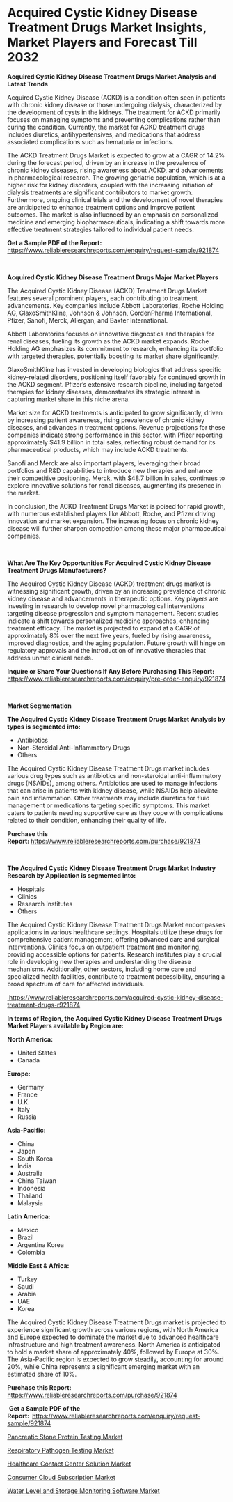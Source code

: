 <p><h1>Acquired Cystic Kidney Disease Treatment Drugs Market Insights, Market Players and Forecast Till 2032</h1></p><p><strong>Acquired Cystic Kidney Disease Treatment Drugs Market Analysis and Latest Trends</strong></p>
<p><p>Acquired Cystic Kidney Disease (ACKD) is a condition often seen in patients with chronic kidney disease or those undergoing dialysis, characterized by the development of cysts in the kidneys. The treatment for ACKD primarily focuses on managing symptoms and preventing complications rather than curing the condition. Currently, the market for ACKD treatment drugs includes diuretics, antihypertensives, and medications that address associated complications such as hematuria or infections. </p><p>The ACKD Treatment Drugs Market is expected to grow at a CAGR of 14.2% during the forecast period, driven by an increase in the prevalence of chronic kidney diseases, rising awareness about ACKD, and advancements in pharmacological research. The growing geriatric population, which is at a higher risk for kidney disorders, coupled with the increasing initiation of dialysis treatments are significant contributors to market growth. Furthermore, ongoing clinical trials and the development of novel therapies are anticipated to enhance treatment options and improve patient outcomes. The market is also influenced by an emphasis on personalized medicine and emerging biopharmaceuticals, indicating a shift towards more effective treatment strategies tailored to individual patient needs.</p></p>
<p><strong>Get a Sample PDF of the Report:&nbsp;</strong> <a href="https://www.reliableresearchreports.com/enquiry/request-sample/921874?utm_campaign=12&utm_medium=2&utm_source=Github&utm_content=ia&utm_term=07032025&utm_id=acquired-cystic-kidney-disease-treatment-drugs">https://www.reliableresearchreports.com/enquiry/request-sample/921874</a></p>
<p>&nbsp;</p>
<p><strong>Acquired Cystic Kidney Disease Treatment Drugs Major Market Players</strong></p>
<p><p>The Acquired Cystic Kidney Disease (ACKD) Treatment Drugs Market features several prominent players, each contributing to treatment advancements. Key companies include Abbott Laboratories, Roche Holding AG, GlaxoSmithKline, Johnson & Johnson, CordenPharma International, Pfizer, Sanofi, Merck, Allergan, and Baxter International.</p><p>Abbott Laboratories focuses on innovative diagnostics and therapies for renal diseases, fueling its growth as the ACKD market expands. Roche Holding AG emphasizes its commitment to research, enhancing its portfolio with targeted therapies, potentially boosting its market share significantly.</p><p>GlaxoSmithKline has invested in developing biologics that address specific kidney-related disorders, positioning itself favorably for continued growth in the ACKD segment. Pfizer’s extensive research pipeline, including targeted therapies for kidney diseases, demonstrates its strategic interest in capturing market share in this niche arena.</p><p>Market size for ACKD treatments is anticipated to grow significantly, driven by increasing patient awareness, rising prevalence of chronic kidney diseases, and advances in treatment options. Revenue projections for these companies indicate strong performance in this sector, with Pfizer reporting approximately $41.9 billion in total sales, reflecting robust demand for its pharmaceutical products, which may include ACKD treatments.</p><p>Sanofi and Merck are also important players, leveraging their broad portfolios and R&D capabilities to introduce new therapies and enhance their competitive positioning. Merck, with $48.7 billion in sales, continues to explore innovative solutions for renal diseases, augmenting its presence in the market.</p><p>In conclusion, the ACKD Treatment Drugs Market is poised for rapid growth, with numerous established players like Abbott, Roche, and Pfizer driving innovation and market expansion. The increasing focus on chronic kidney disease will further sharpen competition among these major pharmaceutical companies.</p></p>
<p>&nbsp;</p>
<p><strong>What Are The Key Opportunities For Acquired Cystic Kidney Disease Treatment Drugs Manufacturers?</strong></p>
<p><p>The Acquired Cystic Kidney Disease (ACKD) treatment drugs market is witnessing significant growth, driven by an increasing prevalence of chronic kidney disease and advancements in therapeutic options. Key players are investing in research to develop novel pharmacological interventions targeting disease progression and symptom management. Recent studies indicate a shift towards personalized medicine approaches, enhancing treatment efficacy. The market is projected to expand at a CAGR of approximately 8% over the next five years, fueled by rising awareness, improved diagnostics, and the aging population. Future growth will hinge on regulatory approvals and the introduction of innovative therapies that address unmet clinical needs.</p></p>
<p><strong>Inquire or Share Your Questions If Any Before Purchasing This Report:</strong> <a href="https://www.reliableresearchreports.com/enquiry/pre-order-enquiry/921874?utm_campaign=12&utm_medium=2&utm_source=Github&utm_content=ia&utm_term=07032025&utm_id=acquired-cystic-kidney-disease-treatment-drugs">https://www.reliableresearchreports.com/enquiry/pre-order-enquiry/921874</a></p>
<p>&nbsp;</p>
<p><strong>Market Segmentation</strong></p>
<p><strong>The Acquired Cystic Kidney Disease Treatment Drugs Market Analysis by types is segmented into:</strong></p>
<p><ul><li>Antibiotics</li><li>Non-Steroidal Anti-Inflammatory Drugs</li><li>Others</li></ul></p>
<p><p>The Acquired Cystic Kidney Disease Treatment Drugs market includes various drug types such as antibiotics and non-steroidal anti-inflammatory drugs (NSAIDs), among others. Antibiotics are used to manage infections that can arise in patients with kidney disease, while NSAIDs help alleviate pain and inflammation. Other treatments may include diuretics for fluid management or medications targeting specific symptoms. This market caters to patients needing supportive care as they cope with complications related to their condition, enhancing their quality of life.</p></p>
<p><strong>Purchase this Report:&nbsp;</strong><a href="https://www.reliableresearchreports.com/purchase/921874?utm_campaign=12&utm_medium=2&utm_source=Github&utm_content=ia&utm_term=07032025&utm_id=acquired-cystic-kidney-disease-treatment-drugs">https://www.reliableresearchreports.com/purchase/921874</a></p>
<p>&nbsp;</p>
<p><strong>The Acquired Cystic Kidney Disease Treatment Drugs Market Industry Research by Application is segmented into:</strong></p>
<p><ul><li>Hospitals</li><li>Clinics</li><li>Research Institutes</li><li>Others</li></ul></p>
<p><p>The Acquired Cystic Kidney Disease Treatment Drugs Market encompasses applications in various healthcare settings. Hospitals utilize these drugs for comprehensive patient management, offering advanced care and surgical interventions. Clinics focus on outpatient treatment and monitoring, providing accessible options for patients. Research institutes play a crucial role in developing new therapies and understanding the disease mechanisms. Additionally, other sectors, including home care and specialized health facilities, contribute to treatment accessibility, ensuring a broad spectrum of care for affected individuals.</p></p>
<p><a href="https://www.reliableresearchreports.com/acquired-cystic-kidney-disease-treatment-drugs-r921874?utm_campaign=12&utm_medium=2&utm_source=Github&utm_content=ia&utm_term=07032025&utm_id=acquired-cystic-kidney-disease-treatment-drugs">&nbsp;https://www.reliableresearchreports.com/acquired-cystic-kidney-disease-treatment-drugs-r921874</a></p>
<p><strong>In terms of Region, the Acquired Cystic Kidney Disease Treatment Drugs Market Players available by Region are:</strong></p>
<p>
    <p> <strong> North America: </strong>
        <ul>
            <li>United States</li>
            <li>Canada</li>
        </ul>
        </p> 
    <p> <strong> Europe: </strong>
        <ul>
            <li>Germany</li>
            <li>France</li>
            <li>U.K.</li>
            <li>Italy</li>
            <li>Russia</li>
        </ul>
        </p> 
    <p> <strong> Asia-Pacific: </strong>
        <ul>
            <li>China</li>
            <li>Japan</li>
            <li>South Korea</li>
            <li>India</li>
            <li>Australia</li>
            <li>China Taiwan</li>
            <li>Indonesia</li>
            <li>Thailand</li>
            <li>Malaysia</li>
        </ul>
        </p> 
    <p> <strong> Latin America: </strong>
        <ul>
            <li>Mexico</li>
            <li>Brazil</li>
            <li>Argentina Korea</li>
            <li>Colombia</li>
        </ul>
        </p> 
    <p> <strong> Middle East & Africa: </strong>
        <ul>
            <li>Turkey</li>
            <li>Saudi</li>
            <li>Arabia</li>
            <li>UAE</li>
            <li>Korea</li>
        </ul>
    </p>
    </p>
<p><p>The Acquired Cystic Kidney Disease Treatment Drugs market is projected to experience significant growth across various regions, with North America and Europe expected to dominate the market due to advanced healthcare infrastructure and high treatment awareness. North America is anticipated to hold a market share of approximately 40%, followed by Europe at 30%. The Asia-Pacific region is expected to grow steadily, accounting for around 20%, while China represents a significant emerging market with an estimated share of 10%.</p></p>
<p><strong>Purchase this Report: </strong><a href="https://www.reliableresearchreports.com/purchase/921874?utm_campaign=12&utm_medium=2&utm_source=Github&utm_content=ia&utm_term=07032025&utm_id=acquired-cystic-kidney-disease-treatment-drugs">https://www.reliableresearchreports.com/purchase/921874</a></p>
<p>&nbsp;<strong>Get a Sample PDF of the Report:&nbsp;&nbsp;</strong><a href="https://www.reliableresearchreports.com/enquiry/request-sample/921874?utm_campaign=12&utm_medium=2&utm_source=Github&utm_content=ia&utm_term=07032025&utm_id=acquired-cystic-kidney-disease-treatment-drugs">https://www.reliableresearchreports.com/enquiry/request-sample/921874</a></p>
<p><strong></strong></p>
<p><p><a href="https://github.com/prantoblouin/Market-Research-Report-List-1/blob/main/pancreatic-stone-protein-testing-market.md?utm_campaign=12&utm_medium=2&utm_source=Github&utm_content=ia&utm_term=07032025&utm_id=acquired-cystic-kidney-disease-treatment-drugs">Pancreatic Stone Protein Testing Market</a></p><p><a href="https://github.com/iyachikareva/Market-Research-Report-List-1/blob/main/respiratory-pathogen-testing-market.md?utm_campaign=12&utm_medium=2&utm_source=Github&utm_content=ia&utm_term=07032025&utm_id=acquired-cystic-kidney-disease-treatment-drugs">Respiratory Pathogen Testing Market</a></p><p><a href="https://github.com/naomaroaoonv/Market-Research-Report-List-1/blob/main/healthcare-contact-center-solution-market.md?utm_campaign=12&utm_medium=2&utm_source=Github&utm_content=ia&utm_term=07032025&utm_id=acquired-cystic-kidney-disease-treatment-drugs">Healthcare Contact Center Solution Market</a></p><p><a href="https://github.com/guyotkiferhi/Market-Research-Report-List-1/blob/main/consumer-cloud-subscription-market.md?utm_campaign=12&utm_medium=2&utm_source=Github&utm_content=ia&utm_term=07032025&utm_id=acquired-cystic-kidney-disease-treatment-drugs">Consumer Cloud Subscription Market</a></p><p><a href="https://github.com/zoccohaniech/Market-Research-Report-List-1/blob/main/water-level-and-storage-monitoring-software-market.md?utm_campaign=12&utm_medium=2&utm_source=Github&utm_content=ia&utm_term=07032025&utm_id=acquired-cystic-kidney-disease-treatment-drugs">Water Level and Storage Monitoring Software Market</a></p></p>